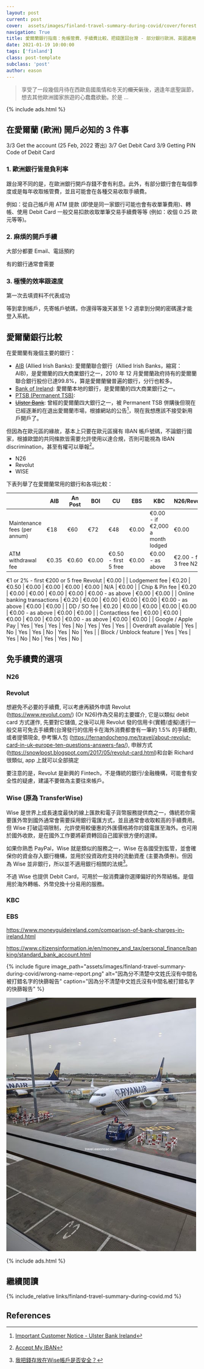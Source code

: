 ```yaml
---
layout: post
current: post
cover:  assets/images/finland-travel-summary-during-covid/cover/forest.jpg
navigation: True
title: 愛爾蘭銀行指南：免帳管費、手續費比較、把錢匯回台灣 - 部分銀行歐洲、英國適用
date: 2021-01-19 10:00:00
tags: ['finland']
class: post-template
subclass: 'post'
author: eason
---
```


> 享受了一段幾個月待在西歐島國風情和冬天的~~爛天氣~~後，適逢年底聖誕節，想去其他歐洲國家旅遊的心蠢蠢欲動。於是 ... 

{% include ads.html %}

## 在愛爾蘭 (歐洲) 開戶必知的 3 件事


3/3 Get the account (25 Feb, 2022 寄出)
3/7 Get Debit Card
3/9 Getting PIN Code of Debit Card

### 1. 歐洲銀行皆是負利率

跟台灣不同的是，在歐洲銀行開戶存錢不會有利息。此外，有部分銀行會在每個季度或是每年收取帳管費，並且可能會在各種交易收取手續費。

例如：從自己帳戶用 ATM 提款 (即使是同一家銀行可能也會有收單筆費用)、轉帳、使用 Debit Card 一般交易扣款收取單筆交易手續費等等 (例如：收個 0.25 歐元等等)。

### 2. 麻煩的開戶手續

大部分都要 Email、電話預約

有的銀行通常會需要

### 3. 極慢的效率跟速度

第一次去填資料不代表成功

等到拿到帳戶，先寄帳戶號碼，你還得等幾天甚至 1-2 週拿到分開的密碼還才能登入系統。

## 愛爾蘭銀行比較

在愛爾蘭有幾個主要的銀行：

- [AIB](https://aib.ie/) (Allied Irish Banks): 愛爾蘭聯合銀行（Allied Irish Banks，縮寫：AIB)，是愛爾蘭的四大商業銀行之一，2010 年 12 月愛爾蘭政府持有的愛爾蘭聯合銀行股份已達99.8%，算是愛爾蘭蠻普遍的銀行，分行也較多。
- [Bank of Ireland](https://www.bankofireland.com/): 愛爾蘭本地的銀行，是愛爾蘭的四大商業銀行之一。
- [PTSB (Permanent TSB)](https://www.permanenttsb.ie/):
- ~~[Ulster Bank](https://www.ulsterbank.ie/)~~: 曾經的愛爾蘭四大銀行之一，被 Permanent TSB  併購後但現在已經逐漸的在退出愛爾蘭市場，根據網站的公告[^ulster-bank-notice]，現在我想應該不接受新用戶開戶了。

但因為在歐元區的緣故，基本上只要在歐元區擁有 IBAN 帳戶號碼，不論銀行國家，根據歐盟的共同條款皆需要允許使用以達合規，否則可能視為 IBAN discrimination，甚至有權可以舉報[^accept-my-iban]。

- N26
- Revolut
- WISE

下表列舉了在愛爾蘭常用的銀行和各項比較：

|                              | AIB   | An Post | BOI   | CU                   | EBS   | KBC                              | N26/Revolut                                                       | PTSB  |
| ---------------------------- | ----- | ------- | ----- | -------------------- | ----- | -------------------------------- | ----------------------------------------------------------------- | ----- |
| Maintenance fees (per annum) | €18   | €60     | €72   | €48                  | €0.00 | €0.00 - if €2,000 a month lodged | €0.00                                                             | €72   |
| ATM withdrawal fee           | €0.35 | €0.60   | €0.00 | €0.50 - first 5 free | €0.00 | €0.00 - as above                 | €2.00 - first 3 free N26

€1 or 2% - first €200 or 5 free Revolut | €0.00 |
| Lodgement fee                | €0.20 | €0.50   | €0.00 | €0.00                | €0.00 | €0.00                            | N/A                                                               | €0.00 |
| Chip & Pin fee               | €0.20 | €0.00   | €0.00 | €0.00                | €0.00 | €0.00 - as above                 | €0.00                                                             | €0.00 |
| Online banking transactions  | €0.20 | €0.00   | €0.00 | €0.00                | €0.00 | €0.00 - as above                 | €0.00                                                             | €0.00 |
| DD / SO fee                  | €0.20 | €0.00   | €0.00 | €0.00                | €0.00 | €0.00 - as above                 | €0.00                                                             | €0.00 |
| Contactless fee              | €0.00 | €0.00   | €0.00 | €0.00                | €0.00 | €0.00 - as above                 | €0.00                                                             | €0.00 |
| Google / Apple Pay           | Yes   | Yes     | Yes   | Yes                  | No    | Yes                              | Yes                                                               | Yes   |
| Overdraft available          | Yes   | No      | Yes   | Yes                  | No    | Yes                              | No                                                                | Yes   |
| Block / Unblock feature      | Yes   | Yes     | Yes   | No                   | No    | Yes                              | Yes                                                               | No    |


## 免手續費的選項

### N26

### Revolut

想避免不必要的手續費, 可以考慮再額外申請 Revolut (https://www.revolut.com/) (Or N26)作為交易的主要媒介, 它是以類似 debit card 方式運作, 先要對它儲值, 之後可以用 Revolut 發的信用卡(實體/虛擬)進行一般交易可免去手續費(台灣發行的信用卡在海外消費都會有一筆約 1.5% 的手續費), 或者提領現金, 參考懶人包 (https://fernandocheng.me/travel/about-revolut-card-in-uk-europe-ten-questions-answers-faq/), 申辦方式 (https://snowlpost.blogspot.com/2017/05/revolut-card.html)和台新 Richard 很類似, app 上就可以全部搞定

要注意的是，Revolut 是新興的 Fintech，不是傳統的銀行/金融機構，可能會有安全性的疑慮，建議不要做為主要往來帳戶。

### Wise (原為 TransferWise)

Wise 是世界上成長速度最快的線上匯款和電子貨幣服務提供商之一，傳統若你需要匯外幣到國外通常會需要採用銀行電匯方式，並且通常會收取較高的手續費用。但 Wise 打破這項限制，允許使用較優惠的外匯價格將你的錢電匯至海外。也可用於國外收款，是在國外工作要將薪資轉回自己國家很方便的選擇。

如果你熟悉 PayPal，Wise 就是類似的服務之一，Wise 在各國受到監管，並會確保你的資金存入銀行機構，並用於投資政府支持的流動資產 (主要為債券)。但因為 Wise 並非銀行，所以並不適用銀行相關的法規[^wise-safety]。

不過 Wise 也提供 Debit Card，可用於一般消費讓你選擇偏好的外幣結帳。是個用於海外轉帳、外幣兌換十分易用的服務。

### KBC


### EBS




https://www.moneyguideireland.com/comparison-of-bank-charges-in-ireland.html

https://www.citizensinformation.ie/en/money_and_tax/personal_finance/banking/standard_bank_account.html

{% include figure image_path="assets/images/finland-travel-summary-during-covid/wrong-name-report.png" alt="因為分不清楚中文姓氏沒有中間名被打錯名字的快篩報告" caption="因為分不清楚中文姓氏沒有中間名被打錯名字的快篩報告" %}

![](assets/images/finland-travel-summary-during-covid/ryanair.jpg)

{% include ads.html %}

## 繼續閱讀

{% include_relative links/finland-travel-summary-during-covid.md %}

## References

[^ulster-bank-notice]: [Important Customer Notice -  Ulster Bank Ireland](https://www.ulsterbank.ie/help-and-support/important-customer-notice.html)
[^accept-my-iban]: [Accept My IBAN](https://www.acceptmyiban.org/)
[^wise-safety]: [我把錢存放在Wise帳戶是否安全？](https://wise.com/zh-hk/help/articles/2949821/%E6%88%91%E6%8A%8A%E9%8C%A2%E5%AD%98%E6%94%BE%E5%9C%A8wise%E5%B8%B3%E6%88%B6%E6%98%AF%E5%90%A6%E5%AE%89%E5%85%A8?origin=related-article-2932693)
